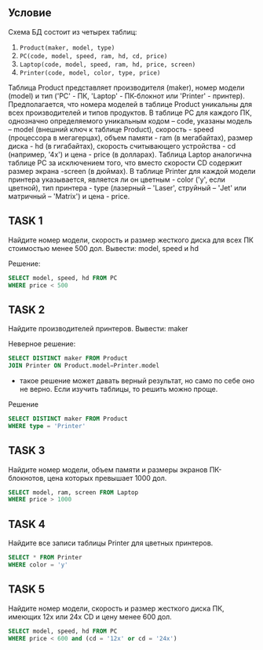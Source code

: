 ## Условие
Схема БД состоит из четырех таблиц:

1) `Product(maker, model, type)`
2) `PC(code, model, speed, ram, hd, cd, price)`
3) `Laptop(code, model, speed, ram, hd, price, screen)`
4) `Printer(code, model, color, type, price)`

Таблица Product представляет производителя (maker), номер модели (model) и тип ('PC' - ПК, 'Laptop' - ПК-блокнот или 'Printer' - принтер). 
Предполагается, что номера моделей в таблице Product уникальны для всех производителей и типов продуктов. В таблице PC для каждого ПК, однозначно определяемого уникальным кодом – code, указаны модель – model (внешний ключ к таблице Product), скорость - speed (процессора в мегагерцах), объем памяти - ram (в мегабайтах), размер диска - hd (в гигабайтах), скорость считывающего устройства - cd (например, '4x') и цена - price (в долларах). Таблица Laptop аналогична таблице РС за исключением того, что вместо скорости CD содержит размер экрана -screen (в дюймах). В таблице Printer для каждой модели принтера указывается, является ли он цветным - color ('y', если цветной), тип принтера - type (лазерный – 'Laser', струйный – 'Jet' или матричный – 'Matrix') и цена - price.

## TASK 1
Найдите номер модели, скорость и размер жесткого диска для всех ПК стоимостью менее 500 дол. Вывести: model, speed и hd

Решение:
```sql
SELECT model, speed, hd FROM PC
WHERE price < 500
```

## TASK 2
Найдите производителей принтеров. Вывести: maker

Неверное решение:
```sql
SELECT DISTINCT maker FROM Product
JOIN Printer ON Product.model=Printer.model
```
- такое решение может давать верный результат, но само по себе оно не верно. Если изучить таблицы, то решить можно проще.

Решение
```sql
SELECT DISTINCT maker FROM Product
WHERE type = 'Printer'
```

## TASK 3
Найдите номер модели, объем памяти и размеры экранов ПК-блокнотов, цена которых превышает 1000 дол.
```sql
SELECT model, ram, screen FROM Laptop
WHERE price > 1000
```

## TASK 4
Найдите все записи таблицы Printer для цветных принтеров.
```sql
SELECT * FROM Printer
WHERE color = 'y'
```

## TASK 5
Найдите номер модели, скорость и размер жесткого диска ПК, имеющих 12x или 24x CD и цену менее 600 дол.
```sql
SELECT model, speed, hd FROM PC
WHERE price < 600 and (cd = '12x' or cd = '24x')
```

